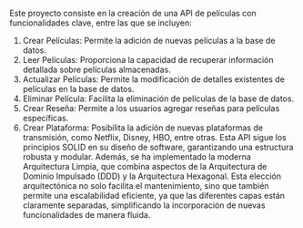 Este proyecto consiste en la creación de una API de películas con funcionalidades clave, entre las que se incluyen:

1. Crear Películas: Permite la adición de nuevas películas a la base de datos.
2. Leer Películas: Proporciona la capacidad de recuperar información detallada sobre películas almacenadas.
3. Actualizar Películas: Permite la modificación de detalles existentes de películas en la base de datos.
4. Eliminar Película: Facilita la eliminación de películas de la base de datos.
5. Crear Reseña: Permite a los usuarios agregar reseñas para películas específicas.
6. Crear Plataforma: Posibilita la adición de nuevas plataformas de transmisión, como Netflix, Disney, HBO, entre otras.
Esta API sigue los principios SOLID en su diseño de software, garantizando una estructura robusta y modular. Además, se ha implementado la moderna Arquitectura Limpia, que combina aspectos de la Arquitectura de Dominio Impulsado (DDD) y la Arquitectura Hexagonal. Esta elección arquitectónica no solo facilita el mantenimiento, sino que también permite una escalabilidad eficiente, ya que las diferentes capas están claramente separadas, simplificando la incorporación de nuevas funcionalidades de manera fluida.
